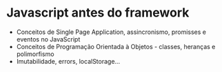 # Javascript antes do framework

- Conceitos de Single Page Application, assincronismo, promisses e eventos no JavaScript
- Conceitos de Programação Orientada à Objetos - classes, heranças e polimorfismo
- Imutabilidade, errors, localStorage...
